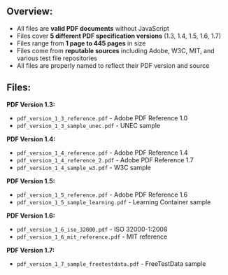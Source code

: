 ## Overview:

- All files are **valid PDF documents** without JavaScript
- Files cover **5 different PDF specification versions** (1.3, 1.4, 1.5, 1.6, 1.7)
- Files range from **1 page to 445 pages** in size
- Files come from **reputable sources** including Adobe, W3C, MIT, and various test file repositories
- All files are properly named to reflect their PDF version and source

## Files:

**PDF Version 1.3:**
- `pdf_version_1_3_reference.pdf` - Adobe PDF Reference 1.0
- `pdf_version_1_3_sample_unec.pdf` - UNEC sample

**PDF Version 1.4:**
- `pdf_version_1_4_reference.pdf` - Adobe PDF Reference 1.4
- `pdf_version_1_4_reference_2.pdf` - Adobe PDF Reference 1.7
- `pdf_version_1_4_sample_w3.pdf` - W3C sample

**PDF Version 1.5:**
- `pdf_version_1_5_reference.pdf` - Adobe PDF Reference 1.6
- `pdf_version_1_5_sample_learning.pdf` - Learning Container sample

**PDF Version 1.6:**
- `pdf_version_1_6_iso_32000.pdf` - ISO 32000-1:2008
- `pdf_version_1_6_mit_reference.pdf` - MIT reference

**PDF Version 1.7:**
- `pdf_version_1_7_sample_freetestdata.pdf` - FreeTestData sample
